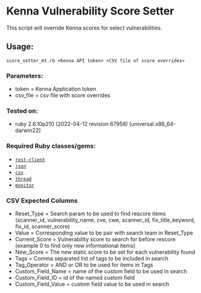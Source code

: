 # Kenna Vulnerability Score Setter
This script will override Kenna scores for select vulnerabilities.

## Usage:

```
score_setter_mt.rb <Kenna API token> <CSV file of score overrides>
```

### Parameters:
 - token = Kenna Application token
 - csv_file = csv file with score overrides

### Tested on:

- ruby 2.6.10p210 (2022-04-12 revision 67958) [universal.x86_64-darwin22]

### Required Ruby classes/gems:

- [`rest-client`](https://github.com/rest-client/rest-client)
- [`json`](http://ruby-doc.org/stdlib-2.0.0/libdoc/json/rdoc/JSON.html)
- [`csv`](http://ruby-doc.org/stdlib-2.0.0/libdoc/csv/rdoc/CSV.html)
- [`thread`](https://ruby-doc.org/core-2.2.0/Thread.html)
- [`monitor`](https://ruby-doc.org/stdlib-2.1.2/libdoc/monitor/rdoc/Monitor.html)

### CSV Expected Columns

- Reset_Type = Search param to be used to find rescore items (scanner_id, vulnerability_name, cve, cwe, scanner_id, fix_title_keyword, fix_id, scanner_score)
- Value = Corresponding value to be pair with search team in Reset_Type
- Current_Score = Vulnerability score to search for before rescore (example 0 to find only new informational items)
- New_Score = The new static score to be set for each vulnerability found 
- Tags = Comma separated list of tags to be included in search
- Tag_Operator = AND or OR to be used for items in Tags
- Custom_Field_Name = name of the custom field to be used in search
- Custom_Field_ID = id of the named custom field
- Custom_Field_Value = custom field value to be used in search
